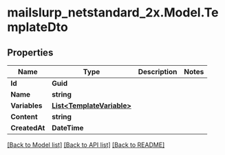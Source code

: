 # mailslurp_netstandard_2x.Model.TemplateDto

## Properties

Name | Type | Description | Notes
------------ | ------------- | ------------- | -------------
**Id** | **Guid** |  | 
**Name** | **string** |  | 
**Variables** | [**List&lt;TemplateVariable&gt;**](TemplateVariable) |  | 
**Content** | **string** |  | 
**CreatedAt** | **DateTime** |  | 

[[Back to Model list]](../README#documentation-for-models) [[Back to API list]](../README#documentation-for-api-endpoints) [[Back to README]](../README)

